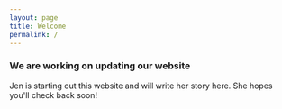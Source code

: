 ```yaml
---
layout: page
title: Welcome
permalink: /
---
```



### We are working on updating our website

Jen is starting out this website and will write her story here. She hopes you'll check back soon!
